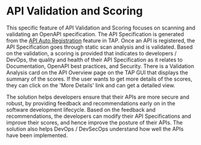 # API Validation and Scoring

This specific feature of API Validation and Scoring focuses on scanning and validating an OpenAPI specification. The API Specification is generated from the [API Auto Registration](https://docs.vmware.com/en/VMware-Tanzu-Application-Platform/1.3/tap/GUID-api-auto-registration-about.html) feature in TAP. Once an API is registered, the API Specification goes through static scan analysis and is validated. Based on the validation, a scoring is provided that indicates to  developers / DevOps, the quality and health of their API Specification as it relates to Documentation, OpenAPI best practices, and Security. There is a Validation Analysis card  on the API Overview page on the TAP GUI that displays the summary of the scores. If the user wants to get more details of the scores, they can click on the 'More Details' link and can get a detailed view.

The solution helps developers ensure that their APIs are more secure and robust, by providing feedback and recommendations early on in the software development lifecycle. Based on the feedback and recommendations, the developers can modify their API Specifications and improve their scores, and hence improve the posture of their APIs. The solution also helps  DevOps / DevSecOps understand how well the APIs have been implemented.

